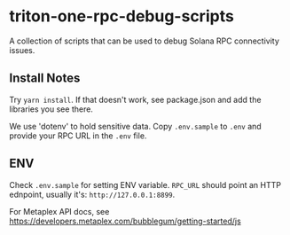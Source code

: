 # triton-one-rpc-debug-scripts
A collection of scripts that can be used to debug Solana RPC connectivity issues.

## Install Notes
Try `yarn install`. If that doesn't work, see package.json and add the libraries you see there.

We use 'dotenv' to hold sensitive data. Copy `.env.sample` to `.env` and provide your RPC URL in the `.env` file.

## ENV

Check `.env.sample` for setting ENV variable. `RPC_URL` should point an HTTP ednpoint, usually it's: `http://127.0.0.1:8899`.

For Metaplex API docs, see https://developers.metaplex.com/bubblegum/getting-started/js
